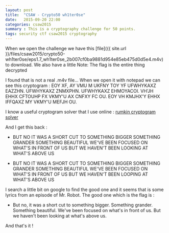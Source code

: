 ```yaml
---
layout: post
title:  "CSAW - Crypto50 wh1ter0se"
date:   2015-09-20 22:00
categories: csaw2015
summary : This is a cryptography challenge for 50 points.
tags: security ctf csaw2015 cryptography
---
```


When we open the challenge we have this [file]({{ site.url }}/files/csaw2015/crypto50-wh1ter0se/eps1.7_wh1ter0se_2b007cf0ba9881d954e85eb475d0d5e4.m4v) to download. We also have a little Note: The flag is the entire thing decrypted

I found that is not a real .m4v file... When we open it with notepad we can see this cryptogram : 
EOY XF, AY VMU M UKFNY TOY YF UFWHYKAXZ EAZZHN. UFWHYKAXZ ZNMXPHN. UFWHYKAXZ EHMOYACOI. VH'JH EHHX CFTOUHP FX VKMY'U AX CNFXY FC OU. EOY VH KMJHX'Y EHHX IFFQAXZ MY VKMY'U MEFJH OU.

I know a useful cryptogram solver that I use online : [rumkin cryptogram solver](http://rumkin.com/tools/cipher/cryptogram-solver.php)

And I get this back :

- BUT NO IT WAS A SHORT CUT TO SOMETHING BIGGER SOMETHING GRANDER SOMETHING BEAUTIFUL WE'VE BEEN FOCUSED ON WHAT'S IN FRONT OF US BUT WE HAVEN'T BEEN LOOKING AT WHAT'S ABOVE US

- BUT NO IT WAS A SHORT CUT TO SOMETHING BIGGER SOMETHING GRANDER SOMETHING BEAUTIFUL WE'VE BEEN FOCUSED ON WHAT'S IN FRONT OF US BUT WE HAVEN'T BEEN LOOPING AT WHAT'S ABOVE US

I search a little bit on google to find the good one and it seems that is some lyrics from an episode of Mr. Robot. The good one which is the flag is :

- But no, it was a short cut to something bigger. Something grander. Something beautiful. We've been focused on what's in front of us. But we haven't been looking at what's above us.

And that's it ! 